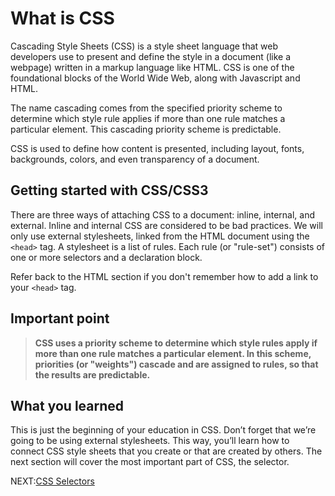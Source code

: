 # What is CSS

Cascading Style Sheets (CSS) is a style sheet language that web developers use to present and define the style in a document (like a webpage) written in a markup language like HTML. CSS is one of the foundational blocks of the World Wide Web, along with Javascript and HTML.

The name cascading comes from the specified priority scheme to determine which style rule applies if more than one rule matches a particular element. This cascading priority scheme is predictable.

CSS is used to define how content is presented, including layout, fonts, backgrounds, colors, and even transparency of a document.

## Getting started with CSS/CSS3

There are three ways of attaching CSS to a document:  inline, internal, and external. Inline and internal CSS are considered to be bad practices. We will only use external stylesheets, linked from the HTML document using the ```<head>``` tag. A stylesheet is a list of rules. Each rule (or "rule-set") consists of one or more selectors and a declaration block.

Refer back to the HTML section if you don't remember how to add a link to your ```<head>``` tag.

## Important point

> **CSS uses a priority scheme to determine which style rules apply if more than one rule matches a particular element. In this scheme, priorities (or "weights")  cascade and are assigned to rules, so that the results are predictable.**

## What you learned

This is just the beginning of your education in CSS. Don’t forget that we’re going to be using external stylesheets. This way, you’ll learn how to connect CSS style sheets that you create or that are created by others. The next section will cover the most important part of CSS, the selector.

NEXT:[CSS Selectors](./css_selectors.md)
